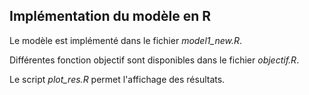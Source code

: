 ## Implémentation du modèle en R

Le modèle est implémenté dans le fichier *model1_new.R*.

Différentes fonction objectif sont disponibles dans le fichier *objectif.R*.

Le script *plot_res.R* permet l'affichage des résultats.
